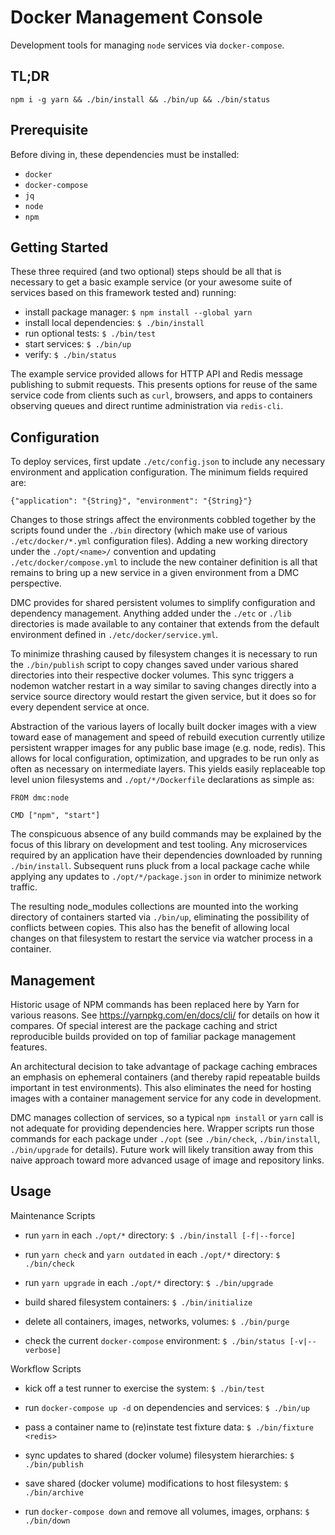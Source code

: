 Docker Management Console
=========================

Development tools for managing `node` services via `docker-compose`.


TL;DR
-----

`npm i -g yarn && ./bin/install && ./bin/up && ./bin/status`


Prerequisite
------------

Before diving in, these dependencies must be installed:

* `docker`
* `docker-compose`
* `jq`
* `node`
* `npm`


Getting Started
---------------

These three required (and two optional) steps should be all that is necessary to
get a basic example service (or your awesome suite of services based on this
framework tested and) running:

* install package manager: `$ npm install --global yarn`
* install local dependencies: `$ ./bin/install`
* run optional tests: `$ ./bin/test`
* start services: `$ ./bin/up`
* verify: `$ ./bin/status`

The example service provided allows for HTTP API and Redis message publishing
to submit requests. This presents options for reuse of the same service code
from clients such as `curl`, browsers, and apps to containers observing queues
and direct runtime administration via `redis-cli`.


Configuration
-------------

To deploy services, first update `./etc/config.json` to include any necessary
environment and application configuration. The minimum fields required are:

`{"application": "{String}", "environment": "{String}"}`

Changes to those strings affect the environments cobbled together by the scripts
found under the `./bin` directory (which make use of various `./etc/docker/*.yml`
configuration files). Adding a new working directory under the `./opt/<name>/`
convention and updating `./etc/docker/compose.yml` to include the new container
definition is all that remains to bring up a new service in a given environment
from a DMC perspective.

DMC provides for shared persistent volumes to simplify configuration and
dependency management. Anything added under the `./etc` or `./lib` directories
is made available to any container that extends from the default environment
defined in `./etc/docker/service.yml`.

To minimize thrashing caused by filesystem changes it is necessary to run the
`./bin/publish` script to copy changes saved under various shared directories
into their respective docker volumes. This sync triggers a nodemon watcher
restart in a way similar to saving changes directly into a service source
directory would restart the given service, but it does so for every dependent
service at once.

Abstraction of the various layers of locally built docker images with a view
toward ease of management and speed of rebuild execution currently utilize
persistent wrapper images for any public base image (e.g. node, redis). This
allows for local configuration, optimization, and upgrades to be run only as
often as necessary on intermediate layers. This yields easily replaceable top
level union filesystems and `./opt/*/Dockerfile` declarations as simple as:
```
FROM dmc:node

CMD ["npm", "start"]
```
The conspicuous absence of any build commands may be explained by the focus of
this library on development and test tooling. Any microservices required by an
application have their dependencies downloaded by running `./bin/install`.
Subsequent runs pluck from a local package cache while applying any updates to
`./opt/*/package.json` in order to minimize network traffic.

The resulting node_modules collections are mounted into the working directory
of containers started via `./bin/up`, eliminating the possibility of conflicts
between copies. This also has the benefit of allowing local changes on that
filesystem to restart the service via watcher process in a container.


Management
----------

Historic usage of NPM commands has been replaced here by Yarn for various reasons.
See https://yarnpkg.com/en/docs/cli/ for details on how it compares. Of special
interest are the package caching and strict reproducible builds provided on top
of familiar package management features.

An architectural decision to take advantage of package caching embraces an
emphasis on ephemeral containers (and thereby rapid repeatable builds important
in test environments). This also eliminates the need for hosting images with a
container management service for any code in development.

DMC manages collection of services, so a typical `npm install` or `yarn` call is
not adequate for providing dependencies here. Wrapper scripts run those commands
for each package under `./opt` (see `./bin/check`, `./bin/install`,
`./bin/upgrade` for details). Future work will likely transition away from this
naive approach toward more advanced usage of image and repository links.


Usage
-----

Maintenance Scripts

* run `yarn` in each `./opt/*` directory: `$ ./bin/install [-f|--force]`

* run `yarn check` and `yarn outdated` in each `./opt/*` directory: `$ ./bin/check`

* run `yarn upgrade` in each `./opt/*` directory: `$ ./bin/upgrade`

* build shared filesystem containers: `$ ./bin/initialize`

* delete all containers, images, networks, volumes: `$ ./bin/purge`

* check the current `docker-compose` environment: `$ ./bin/status [-v|--verbose]`


Workflow Scripts

* kick off a test runner to exercise the system: `$ ./bin/test`

* run `docker-compose up -d` on dependencies and services: `$ ./bin/up`

* pass a container name to (re)instate test fixture data: `$ ./bin/fixture <redis>`

* sync updates to shared (docker volume) filesystem hierarchies: `$ ./bin/publish`

* save shared (docker volume) modifications to host filesystem: `$ ./bin/archive`

* run `docker-compose down` and remove all volumes, images, orphans: `$ ./bin/down`

